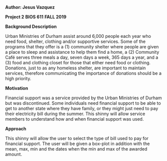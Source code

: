**Author: Jesus Vazquez**

**Project 2**
**BIOS 611**
**FALL 2019**

**Background Description**

Urban Ministries of Durham assist around 6,000 people each year who need food, shelter, clothing and/or supportive services. Some of the programs that they offer is a (1) community shelter where people are given a place to sleep and assistance to help them find a home, a (2) Community Café serves three meals a day, seven days a week, 365 days a year, and a (3) food and clothing closet for those that either need food or clothing. Donations, just to as any homeless shelter, are important to maintain services, therefore communicating the importance of donations should be a high priority.

**Motivation**

Financial support was a service provided by the Urban Ministries of Durham but was discontinued. Some individuals need financial support to be able to get to another state where they have family, or they might just need to pay their electricity bill during the summer. This shinny will allow service members to understand how and when financial support was used. 

**Approach**

This shinny will allow the user to select the type of bill used to pay for financial support. The user will be given a box-plot in addition with the mean, max, min and the dates when the min and max of the awarded amount.  
